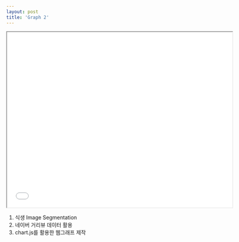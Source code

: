 ```yaml
---
layout: post
title: 'Graph 2'
---
```


<iframe src="/assets/파일명h.html" width="120%" height="470px"></iframe>

1. 식생 Image Segmentation<br>
2. 네이버 거리뷰 데이터 활용<br>
3. chart.js를 활용한 웹그래프 제작

